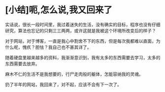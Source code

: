 # [小结]呃,怎么说,我又回来了

实话说，很长一段时间里，我过着迷失的生活，没有确实的目标，程序也没有仔细研究，算法也忘记的只剩三三两两，或许这就是我被这个环境所改变后的样子？

对于网站，对于博客，一直是我心中割舍不下的东西，但是每次我都难以直面，为什么呢，愧疚？胆怯？我自己也不甚其详了。

随着硬盘里越来越多的资料，我渐渐意识到，我有太多的东西需要去学习，太多的东西需要去放弃。

麻木不仁的生活不是我想要的，行尸走肉般的躯体，怎能容纳我的灵魂。

扔了半年的网站，我回来了，对不起，应该不会有下一次了。

